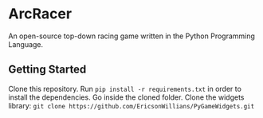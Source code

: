 # ArcRacer

An open-source top-down racing game written in the Python Programming Language.

## Getting Started

Clone this repository.
Run `pip install -r requirements.txt` in order to install the dependencies.
Go inside the cloned folder.
Clone the widgets library: `git clone https://github.com/EricsonWillians/PyGameWidgets.git`